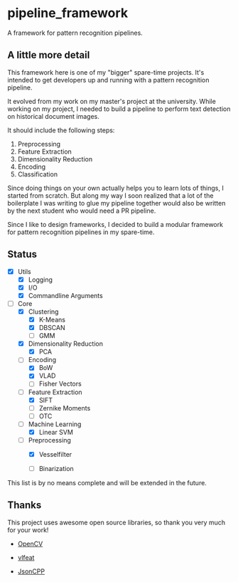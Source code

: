 # pipeline_framework
A framework for pattern recognition pipelines.

## A little more detail
This framework here is one of my "bigger" spare-time projects.
It's intended to get developers up and running with a pattern recognition pipeline.

It evolved from my work on my master's project at the university. While working on my project, I needed to build a pipeline to perform text detection on historical document images.

It should include the following steps:

1. Preprocessing
2. Feature Extraction
3. Dimensionality Reduction
4. Encoding
5. Classification

Since doing things on your own actually helps you to learn lots of things, I started from scratch. But along my way I soon realized that a lot of the boilerplate I was writing to glue my pipeline together would also be written by the next student who would need a PR pipeline.

Since I like to design frameworks, I decided to build a modular framework for pattern recognition pipelines in my spare-time.

## Status
- [x] Utils
  - [x] Logging
  - [x] I/O
  - [x] Commandline Arguments

- [ ] Core
  - [x] Clustering
    - [x] K-Means
    - [x] DBSCAN
    - [ ] GMM
  - [x] Dimensionality Reduction
    - [x] PCA
  - [ ] Encoding
    - [x] BoW
    - [x] VLAD
    - [ ] Fisher Vectors
  - [ ] Feature Extraction
    - [x] SIFT
    - [ ] Zernike Moments
    - [ ] OTC
  - [ ] Machine Learning
    - [x] Linear SVM
  - [ ] Preprocessing
    - [x] Vesselfilter
    - [ ] Binarization


This list is by no means complete and will be extended in the future.

## Thanks

This project uses awesome open source libraries, so thank you very much for your work!

- [OpenCV](https://github.com/Itseez/opencv)

- [vlfeat](https://github.com/vlfeat/vlfeat)

- [JsonCPP](https://github.com/open-source-parsers/jsoncpp)
